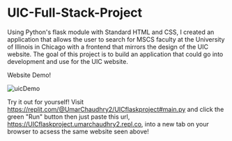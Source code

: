 # UIC-Full-Stack-Project
Using Python's flask module with Standard HTML and CSS, I created an application that allows the user to search for MSCS faculty at the University of Illinois in Chicago with a frontend that mirrors the design of the UIC website. The goal of this project is to build an application that could go into development and use for the UIC website.

Website Demo!

![uicDemo](https://user-images.githubusercontent.com/88683496/204618547-494ec534-db3e-46b6-a43c-2bde47fda277.gif)

Try it out for yourself!
Visit https://replit.com/@UmarChaudhry2/UICflaskproject#main.py and click the green "Run" button
then just paste this url, https://UICflaskproject.umarchaudhry2.repl.co, into a new tab on your browser
to acsess the same website seen above!

